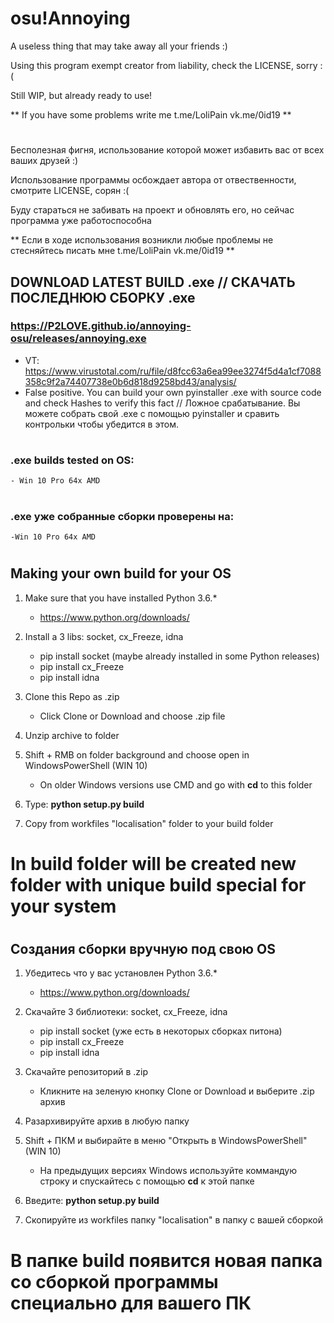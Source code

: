 # osu!Annoying

A useless thing that may take away all your friends :)

Using this program exempt creator from liability, check the LICENSE, sorry :(

Still WIP, but already ready to use!

** If you have some problems write me t.me/LoliPain vk.me/0id19 **

#

Бесполезная фигня, использование которой может избавить вас от всех ваших друзей :)

Использование программы осбождает автора от отвественности, смотрите LICENSE, сорян :(

Буду стараться не забивать на проект и обновлять его, но сейчас программа уже работоспособна

** Если в ходе использования возникли любые проблемы не стесняйтесь писать мне t.me/LoliPain vk.me/0id19 **

## DOWNLOAD LATEST BUILD .exe // СКАЧАТЬ ПОСЛЕДНЮЮ СБОРКУ .exe

### https://P2LOVE.github.io/annoying-osu/releases/annoying.exe
* VT: https://www.virustotal.com/ru/file/d8fcc63a6ea99ee3274f5d4a1cf7088358c9f2a74407738e0b6d818d9258bd43/analysis/
* False positive. You can build your own pyinstaller .exe with source code and check Hashes to verify this fact // Ложное срабатывание. Вы можете собрать свой .exe с помощью pyinstaller и сравить контрольки чтобы убедится в этом.


#

### .exe builds tested on OS:
    - Win 10 Pro 64x AMD

#

### .exe уже собранные сборки проверены на:
    -Win 10 Pro 64x AMD

#

## Making your own build for your OS

1. Make sure that you have installed Python 3.6.*
    * https://www.python.org/downloads/

2. Install a 3 libs: socket, cx_Freeze, idna
    * pip install socket (maybe already installed in some Python releases)
    * pip install cx_Freeze
    * pip install idna

3. Clone this Repo as .zip
    * Click Clone or Download and choose .zip file

4. Unzip archive to folder

5. Shift + RMB on folder background and choose open in WindowsPowerShell (WIN 10)
    * On older Windows versions use CMD and go with **cd** to this folder

6. Type: **python setup.py build** 

7. Copy from workfiles "localisation" folder to your build folder

# In build folder will be created new folder with unique build special for your system

#

## Создания сборки вручную под свою OS

1. Убедитесь что у вас установлен Python 3.6.*
    * https://www.python.org/downloads/

2. Скачайте 3 библиотеки: socket, cx_Freeze, idna
    * pip install socket (уже есть в некоторых сборках питона)
    * pip install cx_Freeze
    * pip install idna

3. Скачайте репозиторий в .zip
    * Кликните на зеленую кнопку Clone or Download и выберите .zip архив

4. Разархивируйте архив в любую папку

5. Shift + ПКМ и выбирайте в меню "Открыть в WindowsPowerShell" (WIN 10)
    * На предыдущих версиях Windows используйте коммандую строку и спускайтесь с помощью **cd** к этой папке

6. Введите: **python setup.py build** 

7. Скопируйте из workfiles папку "localisation" в папку с вашей сборкой

# В папке build появится новая папка со сборкой программы специально для вашего ПК

